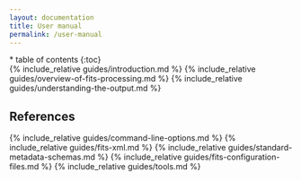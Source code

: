 ```yaml
---
layout: documentation
title: User manual
permalink: /user-manual
---
```


<nav markdown="1" class="sidebar">
* table of contents
{:toc}
</nav>

<div markdown="1" class="main">
{% include_relative guides/introduction.md %}
{% include_relative guides/overview-of-fits-processing.md %}
{% include_relative guides/understanding-the-output.md %}

## References

{% include_relative guides/command-line-options.md %}
{% include_relative guides/fits-xml.md %}
{% include_relative guides/standard-metadata-schemas.md %}
{% include_relative guides/fits-configuration-files.md %}
{% include_relative guides/tools.md %}

</div>
